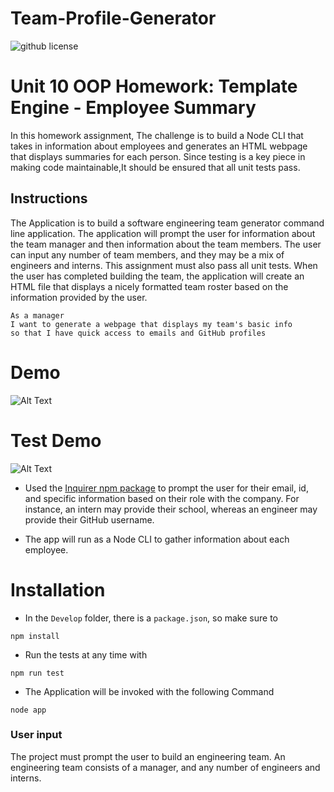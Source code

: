 # Team-Profile-Generator

![github license](https://img.shields.io/badge/license-MIT-green)
# Unit 10 OOP Homework: Template Engine - Employee Summary
 In this homework assignment, The challenge is to build a Node CLI that takes in information about employees and generates an HTML webpage that displays summaries for each person. Since testing is a key piece in making code maintainable,It should be ensured that all unit tests pass.


## Instructions

The Application is to build a software engineering team generator command line application. The application will prompt the user for information about the team manager and then information about the team members. The user can input any number of team members, and they may be a mix of engineers and interns. This assignment must also pass all unit tests. When the user has completed building the team, the application will create an HTML file that displays a nicely formatted team roster based on the information provided by the user. 

```
As a manager
I want to generate a webpage that displays my team's basic info
so that I have quick access to emails and GitHub profiles
```

# Demo
![Alt Text](https://github.com/PratyushaRaghupatruni/Team-Profile-Generator/blob/master/Images/teamprofile.gif)

# Test Demo
![Alt Text](https://github.com/PratyushaRaghupatruni/Team-Profile-Generator/blob/master/Images/teamprofileTest.gif)

* Used the [Inquirer npm package](https://github.com/SBoudrias/Inquirer.js/) to prompt the user for their email, id, and specific information based on their role with the company. For instance, an intern may provide their school, whereas an engineer may provide their GitHub username.

* The app will run as a Node CLI to gather information about each employee.

# Installation 

  * In the `Develop` folder, there is a `package.json`, so make sure to 
<pre><code>npm install</code></pre>

  * Run the tests at any time with 
 <pre><code>npm run test</code></pre>
   
  * The Application will be invoked with the following Command
  <pre><code>node app</code></pre>


### User input

The project must prompt the user to build an engineering team. An engineering
team consists of a manager, and any number of engineers and interns.






